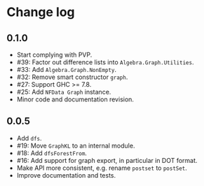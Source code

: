 # Change log

## 0.1.0

* Start complying with PVP.
* #39: Factor out difference lists into `Algebra.Graph.Utilities`.
* #33: Add `Algebra.Graph.NonEmpty`.
* #32: Remove smart constructor `graph`.
* #27: Support GHC >= 7.8.
* #25: Add `NFData Graph` instance.
* Minor code and documentation revision.

## 0.0.5

* Add `dfs`.
* #19: Move `GraphKL` to an internal module.
* #18: Add `dfsForestFrom`.
* #16: Add support for graph export, in particular in DOT format.
* Make API more consistent, e.g. rename `postset` to `postSet`.
* Improve documentation and tests.
